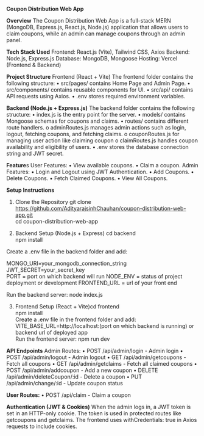 **Coupon Distribution Web App**

**Overview**
The Coupon Distribution Web App is a full-stack MERN (MongoDB, Express.js, React.js, Node.js) application that allows users to claim coupons, while an admin can manage coupons through an admin panel.

**Tech Stack Used**
Frontend: React.js (Vite), Tailwind CSS, Axios
Backend: Node.js, Express.js
Database: MongoDB, Mongoose
Hosting: Vercel (Frontend & Backend)


**Project Structure**
Frontend (React + Vite)
The frontend folder contains the following structure:
•	src/pages/ contains Home Page and Admin Page.
•	src/components/ contains reusable components for UI.
•	src/api/ contains API requests using Axios.
•	.env stores required environment variables.

**Backend (Node.js + Express.js)**
The backend folder contains the following structure:
•	index.js is the entry point for the server.
•	models/ contains Mongoose schemas for coupons and claims.
•	routes/ contains different route handlers. 
o	adminRoutes.js manages admin actions such as login, logout, fetching coupons, and fetching claims.
o	couponRoutes.js for managing user action like claiming coupon
o	claimRoutes.js handles coupon availability and eligibility of users.
•	.env stores the database connection string and JWT secret.



**Feature**s
User Features:
•	View available coupons.
•	Claim a coupon.
Admin Features:
•	Login and Logout using JWT Authentication.
•	Add Coupons.
•	Delete Coupons.
•	Fetch Claimed Coupons.
•	View All Coupons.

**Setup Instructions**
1.	Clone the Repository
git clone https://github.com/AdityarajsinhChauhan/coupon-distribution-web-app.git  
cd coupon-distribution-web-app

3.	Backend Setup (Node.js + Express)
cd backend  
npm install

Create a .env file in the backend folder and add:

MONGO_URI=your_mongodb_connection_string  
JWT_SECRET=your_secret_key  
PORT = port on which backend will run
NODE_ENV = status of project deployment or development
FRONTEND_URL = url of your front end

Run the backend server:
node index.js  



3.	Frontend Setup (React + Vite)cd frontend  
npm install  
Create a .env file in the frontend folder and add:
VITE_BASE_URL=http://localhost:(port on which backend is running) or backend url of deployed app  
Run the frontend server:
npm run dev

**API Endpoints**
Admin Routes:
•	POST /api/admin/login - Admin login
•	POST /api/admin/logout - Admin logout
•	GET /api/admin/getcoupons - Fetch all coupons
•	GET /api/admin/getclaims - Fetch all claimed coupons
•	POST /api/admin/addcoupon - Add a new coupon
•	DELETE /api/admin/deleteCoupon/:id - Delete a coupon
•	PUT /api/admin/change/:id - Update coupon status

**User Routes:**
•	POST /api/claim - Claim a coupon

**Authentication (JWT & Cookies)**
When the admin logs in, a JWT token is set in an HTTP-only cookie. The token is used in protected routes like getcoupons and getclaims. The frontend uses withCredentials: true in Axios requests to include cookies.
